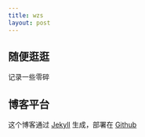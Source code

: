 ```yaml
---
title: wzs
layout: post
---
```


## 随便逛逛

记录一些零碎

## 博客平台

这个博客通过 [Jekyll](http://jekyllrb.com/) 生成，部署在 [Github](https://pages.github.com)


